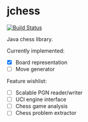 # jchess

[![Build Status](https://travis-ci.org/ddobbelaere/jchess.svg?branch=master)](https://travis-ci.org/ddobbelaere/jchess)

Java chess library.

Currently implemented:

- [x] Board representation
- [ ] Move generator

Feature wishlist:

- [ ] Scalable PGN reader/writer
- [ ] UCI engine interface
- [ ] Chess game analysis
- [ ] Chess problem extractor
